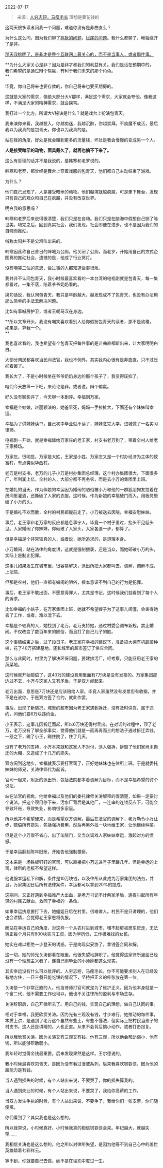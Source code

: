 2022-07-17

> 来源：[人穷志短，马瘦毛长](http://mp.weixin.qq.com/s?__biz=MzU0MjYwNDU2Mw==&mid=2247507134&idx=1&sn=28f63cd60bba0a26949397f7c4cf7da6&chksm=fb1ab0c2cc6d39d432083ca8f9f3ac58191d9d512764dcfa60059f2de08c12b70f69b324f01f&scene=27#wechat_redirect)
> 理想是要花钱的

这两天很多读者问我一个问题，难道你没有是非曲直么？

  

为什么这么问，因为我们聊了[存款的问题](http://mp.weixin.qq.com/s?__biz=MzU0MjYwNDU2Mw==&mid=2247507101&idx=1&sn=b1c6adcc4cbf48af199848d4498bcf79&chksm=fb1ab0e1cc6d39f7d34a3a94782f01465002a09b50f993be288ac9c700e85381ea4e1717a099&scene=21#wechat_redirect)，[烂尾的问题](http://mp.weixin.qq.com/s?__biz=MzU0MjYwNDU2Mw==&mid=2247507108&idx=1&sn=94793cbb0535d1d2bbf6e34f070431ae&chksm=fb1ab0d8cc6d39cef7c922dc219f5200bab13940560aaff80d06edad67d46b327f8e185dc7c9&scene=21#wechat_redirect)。我什么都聊了，唯独绕开了是非。  

  

[那天我挑明了，是非才是整个互联网上最关心的，而不是当事人，或者那件事。](http://mp.weixin.qq.com/s?__biz=MzU0MjYwNDU2Mw==&mid=2247507119&idx=2&sn=628dfb313124142ba3800f1c0a75e0a5&chksm=fb1ab0d3cc6d39c544bb4ef3e697c1e3079722e5364b712e319d92aa77635a196fc5503a36f8&scene=21#wechat_redirect)  

  

 **为什么大家关心是非？因为是非才和我们的利益有关。我们是活在预期中的，我们希望的是通过辩个输赢，有利于我们未来的那个角色。  
**

  

毕竟，你自己将来也要存款的，你自己将来也要买期房的。

  

这就是大家的需求，像绝大部分大V那样，满足这个需求，大家就会夸他，像我这样，不满足大家的精神需求，就会挨骂。  

  

我打过一个比方，所谓大V秘诀是什么？就是戏台上扮演包青天。  

  

我来演你来看，我越投入，你越痴迷，我越沉醉，你越崇拜。不疯魔不成活，最后我以为我真的是包青天，你也以为我真的是。  

  

站在我的角度，好处是我会赚到更多的流量钱，坏处是我会慢慢的变成另一个人。

  

 **人是接受暗示的动物，面具戴久了，就再也摘不下来了。**

  

这么有哲理的话并不是我说的，是韩寒和老罗说的。

  

韩寒和老罗，都曾经是舞台上穿着戏服的包青天，他们都自己主动结束了游戏。

  

为什么？

  

他们自己发现了，人是接受暗示的动物。他们越演就越疯魔，可是走下舞台，发现只有自己的观众和自己在疯魔，并没有改变世界。  

  

明白我的意思吗？  

  

韩寒和老罗后来说得很清楚，我们只是在自嗨。我们只是在脑海中假想自己铡了陈世美，嗨完之后，回到真实社会，我们发现，社会即便在进步，也不是因为我们的自嗨而推动。

  

俗称太阳并不是公鸡叫出来的。

  

韩寒因此称自己昔日的阵地为公厕，他关闭了公厕，而老罗，开始用自己的方式企图真的推动社会，遗憾的是，他成了行业冥灯。  

  

没有嘲笑二位的意思，做过事的人都知道做事很难。  

  

我并非不认同包青天，我小时候最喜欢看的一本台湾的电视剧就是包青天，每一集都看过，一集不落，陪着爷爷奶奶看的。  

  

换句话说，我认同包青天，我只是年龄越大，越发现成不了包青天，也没有办法用那么简单的手法去解决问题。  

  

比如有事喊展护卫，或者王朝马汉在身边。

  

 **所以文章开头，我没有嘲笑喜欢看别人给你假扮包青天的读者，那不是幼稚，如果是，算我一个。  
**

  

我也喜欢看的，我也希望有个包青天把每件事的是非曲直都断出来，让大家明明白白。  

  

大部分网民都喜欢当民间法官，我也不例外。其实我内心很有是非曲直，只不过压抑着罢了。  

  

我长大了，不是小时候坐在爷爷奶奶身边的那个孩子了，我变得压抑了。  

  

咱们今天放纵一下吧，来论论是非，或者说，辩个输赢。  

  

好久没有聊影评了，今天聊一本剧评。幸福到万家。

  

幸福是个姑娘，赵丽颖演的，她爸早死，妈妈一手拉扯大，下面还有个妹妹叫幸运。

  

幸福为了供妹妹读书，自己初中毕业就不读了，妹妹念完大学，进城做了一名实习律师。

  

电视剧一开始，就是幸福嫁给万家庄的老王家，村支书老万到了，带着全村人给老王家捧场。

  

万家庄，很明显，万家是大姓，王家是小姓。万家庄又是一个村办经济为主体的致富村，有点类似华西村。

  

老万是村支书，老万的儿子小万是村办集团总经理。这个村办集团很大，下面很多厂，年利润上亿。全村的人，大部分都不再务农，而是去小万的集团里上班。

  

在婚礼的当天，作为伴娘的幸运因为婚闹的陋俗被小万和他的一群狐朋狗友拉着在房间里灌酒，还撕破了人家的衣服，这时候，作为新娘的幸福破门而入，用板凳砸破了小万的头。  

  

于是婚礼不欢而散，全村的村民都提前走了，小万被送去医院，幸福安慰妹妹。

  

事后，老王家和老万家的反应都是息事宁人，毕竟一个村子里过，抬头不见低头见。人家婚闹了你妹妹，你砸破了人家头，大家各退一步，都算了。  

  

但是幸福是个非常较真的人，或者说，她所追求的，是道理本身。

  

小万婚闹，站在法律的角度讲，这就是强制猥亵，还是当众，而她砸破小万的头，实际上是制止犯罪。  

  

这事儿如果发生在城市里，很容易解决，派出所把大家都叫去，调解，调解不成，上法院。  

  

但那是农村，他们一直都有婚闹的陋俗，根本意识不到自己的行为是犯罪。  

  

事后，老王家不敢出面，不愿意得罪人，尤其是书记。这时候我们就看到了每个人的诉求。  

  

比如幸福的小姑子，在万家集团上班，她就不希望嫂子为了这事儿闹僵，会害得她丢了工作，或者，难以混下去。  

  

幸福是个较真的人，她找到了老万，老万支持她，通过村委会颁布新规，禁止婚闹。不仅改变了数百年来的陋俗，而且打了自己儿子的脸。  

  

这个事情结束之后，过了段日子。老王家在幸福的建议下，准备搞大棚有机蔬菜种植，花了40万搭建基地，还和城里的超市签订了供应合同。

  

那么与此同时，村里为了解决环保问题，要建排污厂，经考察，只能征用老王家的蔬菜地。  

  

这时候就开始赔偿了，这40万的建设费用里面有7万块是没有发票的。万家集团那边过不去，小万与这家人又有矛盾，于是双方闹起来。  

  

老万出面，意思是7万块还是应该赔给人家。毕竟人家虽然没有发票但有收据，并不是在讹你。于是双方签了合约，就此作罢。  

  

事后，出现了新情况，城里的超市因为老王家遇到拆迁，没有及时供货，属于违约，问他们要6万块违约金。  

  

小王表示，这事儿因拆迁而起，所以6万块还得村里出。在对话的过程中，顶了老万，老万没有了解全部事实，觉得他们就是一而再再而三的想法子通过拆迁弄钱。一怒之下，踢了小王，踢住院了，住了几天。  

  

没有了老万的支持，小万本来就和这家人不对付，派人强拆，拆毁了他们家尚未搬迁的大棚，又造成了十几万的损失。  

  

双方闹到这地步，幸福就表示要打官司了，正好她妹妹也在律所上班。于是就委托妹妹的师兄，关涛律师代为起诉。

  

官司一起来，附近的派出所，包括法院都本着调解为目标，而不是幸福希望的讨个说法。  

  

站在法官的视角，他给幸福以及他们的委托律师关涛解释的很清楚，如果一定要讨个说法，把这个项目停下来，污水厂背后是其他厂，一连串的连锁反应下，可能会导致坏账，导致失业，影响很多家庭。  

  

所以他并不希望硬来，而是希望双方调解。最后在法官的调解下，老万勒令小万让步，赔偿所有损失，包括强拆费用，然后再另外找一块地给王家，让他继续种菜。  

  

但是这个小万很不省心，出了法院门，又当众调戏人家妹妹幸运，激起对方的愤怒。  

  

于是幸运翻起陈年旧账，开始告他强制猥亵。  

  

这本来是一场铁板钉钉的官司，可以直接把小万送进号子里蹲几年。但是幸运的上司，律所的老板不希望这样。

  

他说服幸运私下和解，条件是10万块钱，以及律所从此成为万家集团的法务，并且，万家集团日后所有法律案件，幸运都可以拿到20%的提成。

  

这期间，又正好遇到幸福难产大出血，是老万书记不计两家矛盾，连夜叫起所有年轻的村民去献血，救回了幸福的一条命。  

  

如果幸运执意要打下去，她姐姐日后在村里，很难做人。村民不是只讲理的，他们也会讲情，会觉得老王家恩将仇报。

  

而站在幸运自己的角度，对这样一个从农村进到城市，租不起房被房东赶走，无法转正每个月只有800块实习工资，因为学历低，工作极难找的女孩。

  

她实在难以拒绝一步登天的诱惑。于是向现实妥协了。拿钱签合同和解。

  

这一切，她的师兄关涛都看在眼里，他很失望地辞职了。他觉得这家律所里面已经没有一个理想主义者了，连自己刚毕业的小师妹都这么现实。

  

其实幸运没有什么可以批评的。人穷志短，马瘦毛长，你不可能要求别人在已经没有地方住，一日三餐只能吃饼的情况下，坚持把正义的伸张放在第一位。

  

关涛是一个非常正直的人，他当律师打官司就是为了维护正义。因为他本身就是一个富二代，他不需要工作也可以，他也不关注律所的盈利与市场生存。

  

关涛辞职后，自己开律所去了。用自己的钱，实现自己的理想，做自己认同的事。

相对于幸福，我更欣赏关涛。因为光有三观没有钱，寸步难行。她推动的每件事，本质上讲，是遇到了老万这个虽然有些土，有些不懂法，但实际上把村民当孩子的村支书。这人还是讲理的，人也正直。从来不会背后搞小动作，或者打击报复。

  

所以我欣赏关涛。因为关涛又有三观又有钱。他有三观，所以他会帮助弱小，他有钱，所以能够帮助弱小。  

  

我年轻时觉得金钱最重要，后来发现果然是这样。王尔德说的。

  

我小时候最喜欢包青天，是因为没有看过漫威系列，后来我喜欢钢铁侠，因为他的超能力是有钱。

  

当人遇到损失的时候，有个人站出来说，不要哭了，你的损失算我的。

当人遇到失业的时候，有个人站出来说，不要哭了，我给你高薪的工作。

当双方发生争执的时候，有个人站出来说，不要争了，我给你们一张支票，你们随便填。

  

你们看到了？其实我也是这么想的。

  

所以我常说，小时候真好。小时候我真的相信钢铁侠会来。年纪越大，就越失望......

  

我相信关涛也是这么想的，他之所以对律所失望，是因为他等不到自己心中的盖世英雄踏着七彩祥云。

  

等不到，你就要自己去做，而不是在埋怨中度过一生。​

